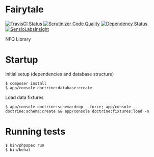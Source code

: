 Fairytale
=========

[![TravisCI Status](https://travis-ci.org/nfqakademija/fairytale.svg?branch=master)](https://travis-ci.org/nfqakademija/fairytale)
[![Scrutinizer Code Quality](https://scrutinizer-ci.com/g/nfqakademija/fairytale/badges/quality-score.png?b=master)](https://scrutinizer-ci.com/g/nfqakademija/fairytale/?branch=master)
[![Dependency Status](https://www.versioneye.com/user/projects/53e1446b151b35a8d100009d/badge.svg?style=flat)](https://www.versioneye.com/user/projects/53e1446b151b35a8d100009d)
[![SensioLabsInsight](https://insight.sensiolabs.com/projects/6551879e-855e-433c-b355-a80b2fd897e5/mini.png)](https://insight.sensiolabs.com/projects/6551879e-855e-433c-b355-a80b2fd897e5)
  
NFQ Library

Startup
=======

Initial setup (dependencies and database structure)
```
$ composer install
$ app/console doctrine:database:create
```

Load data fixtures
```
$ app/console doctrine:schema:drop --force; app/console doctrine:schema:create && app/console doctrine:fixtures:load -n
```

Running tests
=============

```
$ bin/phpspec run
$ bin/behat
```
